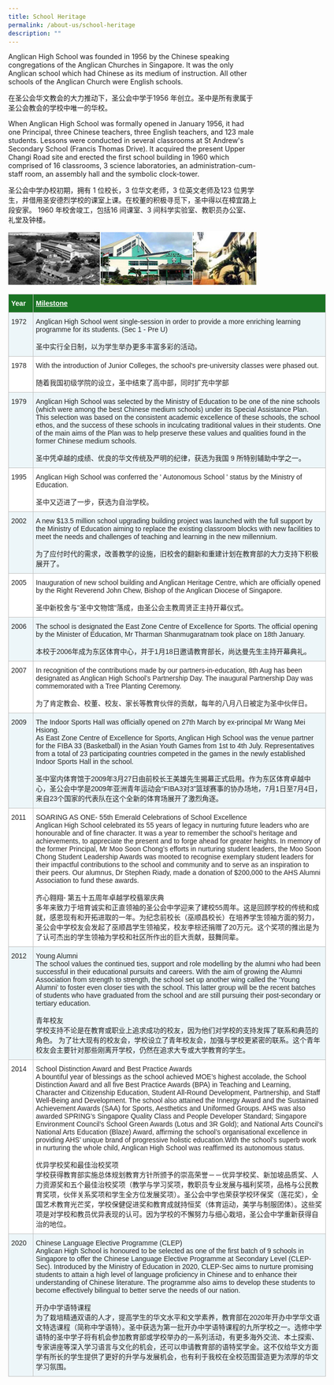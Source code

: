 ```yaml
---
title: School Heritage
permalink: /about-us/school-heritage
description: ""
---
```

Anglican High School was founded in 1956 by the Chinese speaking congregations of the Anglican Churches in Singapore. It was the only Anglican school which had Chinese as its medium of instruction. All other schools of the Anglican Church were English schools.

在圣公会华文教会的大力推动下，圣公会中学于1956 年创立。圣中是所有隶属于圣公会教会的学校中唯一的华校。

When Anglican High School was formally opened in January 1956, it had one Principal, three Chinese teachers, three English teachers, and 123 male students. Lessons were conducted in several classrooms at St Andrew's Secondary School (Francis Thomas Drive). It acquired the present Upper Changi Road site and erected the first school building in 1960 which comprised of 16 classrooms, 3 science laboratories, an administration-cum-staff room, an assembly hall and the symbolic clock-tower.

圣公会中学办校初期，拥有 1 位校长，3 位华文老师，3 位英文老师及123 位男学生，并借用圣安德烈学校的课室上课。在校董的积极寻觅下，圣中得以在樟宜路上段安家。 1960 年校舍竣工，包括16 间课室、3 间科学实验室、教职员办公室、礼堂及钟楼。

![ahs buildings](/images/ahs1.jpg)

<table style="border-collapse:collapse;border-spacing:0;table-layout: fixed; width: 645px" class="tg"><colgroup><col style="width: 50.003906px"><col style="width: 595.003906px"></colgroup><thead><tr><th style="background-color:#1A7323;border-color:#c0c0c0;border-style:solid;border-width:1px;color:#FFF;font-family:Arial, sans-serif;font-size:14px;font-weight:bold;overflow:hidden;padding:10px 5px;text-align:left;vertical-align:top;word-break:normal"><span style="background-color:#1A7323">Year</span></th><th style="background-color:#1A7323;border-color:#c0c0c0;border-style:solid;border-width:1px;color:#FFF;font-family:Arial, sans-serif;font-size:14px;font-weight:bold;overflow:hidden;padding:10px 5px;text-align:left;text-decoration:underline;vertical-align:top;word-break:normal"><span style="font-weight:bold;color:#FFF;background-color:#1A7323">Milestone</span></th></tr></thead><tbody><tr><td style="background-color:#EDF6F9;border-color:#c0c0c0;border-style:solid;border-width:1px;color:#222;font-family:Arial, sans-serif;font-size:14px;overflow:hidden;padding:10px 5px;text-align:left;vertical-align:top;word-break:normal"><span style="color:#222;background-color:#EDF6F9">1972</span></td><td style="background-color:#EDF6F9;border-color:#c0c0c0;border-style:solid;border-width:1px;color:#222;font-family:Arial, sans-serif;font-size:14px;overflow:hidden;padding:10px 5px;text-align:left;vertical-align:top;word-break:normal"><span style="color:#222;background-color:#EDF6F9">Anglican High School went single-session in order to provide a more enriching learning programme for its students. (Sec 1 - Pre U)</span><br><br><span style="color:#222;background-color:#EDF6F9">圣中实行全日制，以为学生举办更多丰富多彩的活动。</span><br></td></tr><tr><td style="background-color:#FFF;border-color:#c0c0c0;border-style:solid;border-width:1px;color:#222;font-family:Arial, sans-serif;font-size:14px;overflow:hidden;padding:10px 5px;text-align:left;vertical-align:top;word-break:normal"><span style="color:#222;background-color:#FFF">1978</span></td><td style="background-color:#FFF;border-color:#c0c0c0;border-style:solid;border-width:1px;color:#222;font-family:Arial, sans-serif;font-size:14px;overflow:hidden;padding:10px 5px;text-align:left;vertical-align:top;word-break:normal"><span style="color:#222;background-color:#FFF">With the introduction of Junior Colleges, the school's pre-university classes were phased out.</span><br><br><span style="color:#222;background-color:#FFF">随着我国初级学院的设立，圣中结束了高中部，同时扩充中学部</span><br></td></tr><tr><td style="background-color:#EDF6F9;border-color:#c0c0c0;border-style:solid;border-width:1px;color:#222;font-family:Arial, sans-serif;font-size:14px;overflow:hidden;padding:10px 5px;text-align:left;vertical-align:top;word-break:normal"><span style="color:#222;background-color:#EDF6F9">1979</span></td><td style="background-color:#EDF6F9;border-color:#c0c0c0;border-style:solid;border-width:1px;color:#222;font-family:Arial, sans-serif;font-size:14px;overflow:hidden;padding:10px 5px;text-align:left;vertical-align:top;word-break:normal"><span style="color:#222;background-color:#EDF6F9">Anglican High School was selected by the Ministry of Education to be one of the nine schools (which were among the best Chinese medium schools) under its Special Assistance Plan. This selection was based on the consistent academic excellence of these schools, the school ethos, and the success of these schools in inculcating traditional values in their students. One of the main aims of the Plan was to help preserve these values and qualities found in the former Chinese medium schools.</span><br><br><span style="color:#222;background-color:#EDF6F9">圣中凭卓越的成绩、优良的华文传统及严明的纪律，获选为我国 9 所特别辅助中学之一。</span><br></td></tr><tr><td style="background-color:#FFF;border-color:#c0c0c0;border-style:solid;border-width:1px;color:#222;font-family:Arial, sans-serif;font-size:14px;overflow:hidden;padding:10px 5px;text-align:left;vertical-align:top;word-break:normal"><span style="color:#222;background-color:#FFF">1995 </span></td><td style="background-color:#FFF;border-color:#c0c0c0;border-style:solid;border-width:1px;color:#222;font-family:Arial, sans-serif;font-size:14px;overflow:hidden;padding:10px 5px;text-align:left;vertical-align:top;word-break:normal"><span style="color:#222;background-color:#FFF">Anglican High School was conferred the ' Autonomous School ' status by the Ministry of Education.</span><br><br><span style="color:#222;background-color:#FFF">圣中又迈进了一步，获选为自治学校。</span><br></td></tr><tr><td style="background-color:#EDF6F9;border-color:#c0c0c0;border-style:solid;border-width:1px;color:#222;font-family:Arial, sans-serif;font-size:14px;overflow:hidden;padding:10px 5px;text-align:left;vertical-align:top;word-break:normal"><span style="color:#222;background-color:#EDF6F9">2002 </span></td><td style="background-color:#EDF6F9;border-color:#c0c0c0;border-style:solid;border-width:1px;color:#222;font-family:Arial, sans-serif;font-size:14px;overflow:hidden;padding:10px 5px;text-align:left;vertical-align:top;word-break:normal"><span style="color:#222;background-color:#EDF6F9">A new $13.5 million school upgrading building project was launched with the full support by the Ministry of Education aiming to replace the existing classroom blocks with new facilities to meet the needs and challenges of teaching and learning in the new millennium.</span><br><br><span style="color:#222;background-color:#EDF6F9">为了应付时代的需求，改善教学的设施，旧校舍的翻新和重建计划在教育部的大力支持下积极展开了。</span><br></td></tr><tr><td style="background-color:#FFF;border-color:#c0c0c0;border-style:solid;border-width:1px;color:#222;font-family:Arial, sans-serif;font-size:14px;overflow:hidden;padding:10px 5px;text-align:left;vertical-align:top;word-break:normal"><span style="color:#222;background-color:#FFF">2005 </span></td><td style="background-color:#FFF;border-color:#c0c0c0;border-style:solid;border-width:1px;color:#222;font-family:Arial, sans-serif;font-size:14px;overflow:hidden;padding:10px 5px;text-align:left;vertical-align:top;word-break:normal"><span style="color:#222;background-color:#FFF">Inauguration of new school building and Anglican Heritage Centre, which are officially opened by the Right Reverend John Chew, Bishop of the Anglican Diocese of Singapore.</span><br><br><span style="color:#222;background-color:#FFF">圣中新校舍与"圣中文物馆"落成，由圣公会主教周贤正主持开幕仪式。</span><br></td></tr><tr><td style="background-color:#EDF6F9;border-color:#c0c0c0;border-style:solid;border-width:1px;color:#222;font-family:Arial, sans-serif;font-size:14px;overflow:hidden;padding:10px 5px;text-align:left;vertical-align:top;word-break:normal"><span style="color:#222;background-color:#EDF6F9">2006 </span></td><td style="background-color:#EDF6F9;border-color:#c0c0c0;border-style:solid;border-width:1px;color:#222;font-family:Arial, sans-serif;font-size:14px;overflow:hidden;padding:10px 5px;text-align:left;vertical-align:top;word-break:normal"><span style="color:#222;background-color:#EDF6F9">The school is designated the East Zone Centre of Excellence for Sports. The official opening by the Minister of Education, Mr Tharman Shanmugaratnam took place on 18th January.</span><br><br><span style="color:#222;background-color:#EDF6F9">本校于2006年成为东区体育中心，并于1月18日邀请教育部长，尚达曼先生主持开幕典礼。</span><br></td></tr><tr><td style="background-color:#FFF;border-color:#c0c0c0;border-style:solid;border-width:1px;color:#222;font-family:Arial, sans-serif;font-size:14px;overflow:hidden;padding:10px 5px;text-align:left;vertical-align:top;word-break:normal"><span style="color:#222;background-color:#FFF">2007 </span></td><td style="background-color:#FFF;border-color:#c0c0c0;border-style:solid;border-width:1px;color:#222;font-family:Arial, sans-serif;font-size:14px;overflow:hidden;padding:10px 5px;text-align:left;vertical-align:top;word-break:normal"><span style="color:#222;background-color:#FFF">In recognition of the contributions made by our partners-in-education, 8th Aug has been designated as Anglican High School’s Partnership Day. The inaugural Partnership Day was commemorated with a Tree Planting Ceremony.</span><br><br><span style="color:#222;background-color:#FFF">为了肯定教会、校董、校友、家长等教育伙伴的贡献，每年的八月八日被定为圣中伙伴日。</span></td></tr><tr><td style="background-color:#EDF6F9;border-color:#c0c0c0;border-style:solid;border-width:1px;color:#222;font-family:Arial, sans-serif;font-size:14px;overflow:hidden;padding:10px 5px;text-align:left;vertical-align:top;word-break:normal"><span style="color:#222;background-color:#EDF6F9">2009 </span></td><td style="background-color:#EDF6F9;border-color:#c0c0c0;border-style:solid;border-width:1px;color:#222;font-family:Arial, sans-serif;font-size:14px;overflow:hidden;padding:10px 5px;text-align:left;vertical-align:top;word-break:normal"><span style="color:#222;background-color:#EDF6F9">The Indoor Sports Hall was officially opened on 27th March by ex-principal Mr Wang Mei Hsiong.</span><br><span style="color:#222;background-color:#EDF6F9">As East Zone Centre of Excellence for Sports, Anglican High School was the venue partner for the FIBA 33 (Basketball) in the Asian Youth Games from 1st to 4th July. Representatives from a total of 23 participating countries competed in the games in the newly established Indoor Sports Hall in the school. </span><br><br><span style="color:#222;background-color:#EDF6F9">圣中室内体育馆于2009年3月27日由前校长王美雄先生揭幕正式启用。作为东区体育卓越中心，圣公会中学是2009年亚洲青年运动会“FIBA3对3”篮球赛事的协办场地，7月1日至7月4日，来自23个国家的代表队在这个全新的体育场展开了激烈角逐。 </span></td></tr><tr><td style="background-color:#FFF;border-color:#c0c0c0;border-style:solid;border-width:1px;color:#222;font-family:Arial, sans-serif;font-size:14px;overflow:hidden;padding:10px 5px;text-align:left;vertical-align:top;word-break:normal"><span style="color:#222;background-color:#FFF">2011 </span></td><td style="background-color:#FFF;border-color:#c0c0c0;border-style:solid;border-width:1px;color:#222;font-family:Arial, sans-serif;font-size:14px;overflow:hidden;padding:10px 5px;text-align:left;vertical-align:top;word-break:normal">SOARING AS ONE- 55th Emerald Celebrations of School Excellence<br><span style="color:#222;background-color:#FFF">Anglican High School celebrated its 55 years of legacy in nurturing future leaders who are honourable and of fine character. It was a year to remember the school’s heritage and achievements, to appreciate the present and to forge ahead for greater heights. In memory of the former Principal, Mr Moo Soon Chong’s efforts in nurturing student leaders, the Moo Soon Chong Student Leadership Awards was mooted to recognise exemplary student leaders for their impactful contributions to the school and community and to serve as an inspiration to their peers. Our alumnus, Dr Stephen Riady, made a donation of $200,000 to the AHS Alumni Association to fund these awards.</span><br><br>齐心翱翔- 第五十五周年卓越学校翡翠庆典<br><span style="color:#222;background-color:#FFF">多年来致力于培育诚实和正直领袖的圣公会中学迎来了建校55周年。这是回顾学校的传统和成就，感恩现有和开拓进取的一年。为纪念前校长（巫顺昌校长）在培养学生领袖方面的努力，圣公会中学校友会发起了巫顺昌学生领袖奖，校友李棕还捐赠了20万元。这个奖项的推出是为了认可杰出的学生领袖为学校和社区所作出的巨大贡献，鼓舞同辈。</span><br></td></tr><tr><td style="background-color:#EDF6F9;border-color:#c0c0c0;border-style:solid;border-width:1px;color:#222;font-family:Arial, sans-serif;font-size:14px;overflow:hidden;padding:10px 5px;text-align:left;vertical-align:top;word-break:normal"><span style="color:#222;background-color:#EDF6F9">2012 </span></td><td style="background-color:#EDF6F9;border-color:#c0c0c0;border-style:solid;border-width:1px;color:#222;font-family:Arial, sans-serif;font-size:14px;overflow:hidden;padding:10px 5px;text-align:left;vertical-align:top;word-break:normal">Young Alumni<br><span style="color:#222;background-color:#EDF6F9">The school values the continued ties, support and role modelling by the alumni who had been successful in their educational pursuits and careers. With the aim of growing the Alumni Association from strength to strength, the school set up another wing called the ‘Young Alumni’ to foster even closer ties with the school. This latter group will be the recent batches of students who have graduated from the school and are still pursuing their post-secondary or tertiary education.</span><br><br>青年校友<br><span style="color:#222;background-color:#EDF6F9">学校支持不论是在教育或职业上追求成功的校友，因为他们对学校的支持发挥了联系和典范的角色。 为了壮大现有的校友会，学校设立了青年校友会，加强与学校更紧密的联系。这个青年校友会主要针对那些刚离开学校，仍然在追求大专或大学教育的学生。 </span></td></tr><tr><td style="background-color:#FFF;border-color:#c0c0c0;border-style:solid;border-width:1px;color:#222;font-family:Arial, sans-serif;font-size:14px;overflow:hidden;padding:10px 5px;text-align:left;vertical-align:top;word-break:normal"><span style="color:#222;background-color:#FFF">2014 </span></td><td style="background-color:#FFF;border-color:#c0c0c0;border-style:solid;border-width:1px;color:#222;font-family:Arial, sans-serif;font-size:14px;overflow:hidden;padding:10px 5px;text-align:left;vertical-align:top;word-break:normal">School Distinction Award and Best Practice Awards<br><span style="color:#222;background-color:#FFF">A bountiful year of blessings as the school achieved MOE’s highest accolade, the School Distinction Award and all five Best Practice Awards (BPA) in Teaching and Learning, Character and Citizenship Education, Student All-Round Development, Partnership, and Staff Well-Being and Development. The school also attained the Innergy Award and the Sustained Achievement Awards (SAA) for Sports, Aesthetics and Uniformed Groups. AHS was also awarded SPRING’s Singapore Quality Class and People Developer Standard; Singapore Environment Council’s School Green Awards (Lotus and 3R Gold); and National Arts Council’s National Arts Education (Blaze) Award, affirming the school’s organisational excellence in providing AHS’ unique brand of progressive holistic education.With the school’s superb work in nurturing the whole child, Anglican High School was reaffirmed its autonomous status.</span><br><br>优异学校奖和最佳治校奖项<br><span style="color:#222;background-color:#FFF">学校获得教育部实施总体规划教育方针所颁予的崇高荣誉－－优异学校奖、新加坡品质奖、人力资源奖和五个最佳治校奖项（教学与学习奖项，教职员专业发展与福利奖项，品格与公民教育奖项，伙伴关系奖项和学生全方位发展奖项）。圣公会中学也荣获学校环保奖（莲花奖），全国艺术教育光芒奖，学校保健促进奖和教育成就持恒奖（体育运动，美学与制服团体）。这些奖项是对学校和教员优异表现的认可。因为学校的不懈努力与细心栽培，圣公会中学重新获得自治的地位。</span><br></td></tr><tr><td style="background-color:#EDF6F9;border-color:#c0c0c0;border-style:solid;border-width:1px;color:#222;font-family:Arial, sans-serif;font-size:14px;overflow:hidden;padding:10px 5px;text-align:left;vertical-align:top;word-break:normal"><span style="color:#222;background-color:#EDF6F9">2020 </span></td><td style="background-color:#EDF6F9;border-color:#c0c0c0;border-style:solid;border-width:1px;color:#222;font-family:Arial, sans-serif;font-size:14px;overflow:hidden;padding:10px 5px;text-align:left;vertical-align:top;word-break:normal">Chinese Language Elective Programme (CLEP)<br><span style="color:#222;background-color:#EDF6F9">Anglican High School is honoured to be selected as one of the first batch of 9 schools in Singapore to offer the Chinese Language Elective Programme at Secondary Level (CLEP-Sec). Introduced by the Ministry of Education in 2020, CLEP-Sec aims to nurture promising students to attain a high level of language proficiency in Chinese and to enhance their understanding of Chinese literature. The programme also aims to develop these students to become effectively bilingual to better serve the needs of our nation.</span><br><br>开办中学语特课程<br><span style="color:#222;background-color:#EDF6F9">为了栽培精通双语的人才，提高学生的华文水平和文学素养，教育部在2020年开办中学华文语文特选课程（简称中学语特）。圣中获选为第一批开办中学语特课程的九所学校之一。选修中学语特的圣中学子将有机会参加教育部或学校举办的一系列活动，有更多海外交流、本土探索、专家讲座等深入学习语言与文化的机会，还可以申请教育部的语特奖学金。这不仅给华文方面学有所长的学生提供了更好的升学与发展机会，也有利于我校在全校范围营造更为浓厚的华文学习氛围。 </span></td></tr></tbody></table>